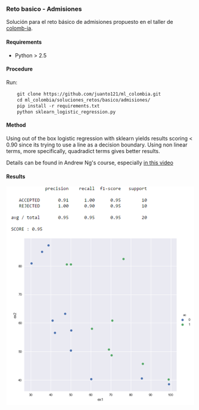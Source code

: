 ### Reto basico - Admisiones
Solución para el reto básico de admisiones propuesto en el taller de [colomb-ia](https://github.com/charlielito/supervised-basico-admission-exams).

#### Requirements
 - Python > 2.5

#### Procedure
Run:

 ```
     git clone https://github.com/juanto121/ml_colombia.git
     cd ml_colombia/soluciones_retos/basico/admisiones/
     pip install -r requirements.txt
     python sklearn_logistic_regression.py 
 ```

#### Method
Using out of the box logistic regression with sklearn yields results scoring < 0.90 since its trying to use a line as a decision boundary. Using non linear terms, more specifically, quadradict terms gives better results.

Details can be found in Andrew Ng's course, especially [in this video](https://www.youtube.com/watch?v=ef2OPmANLaM)

#### Results
![Score : 0.95](results.PNG)